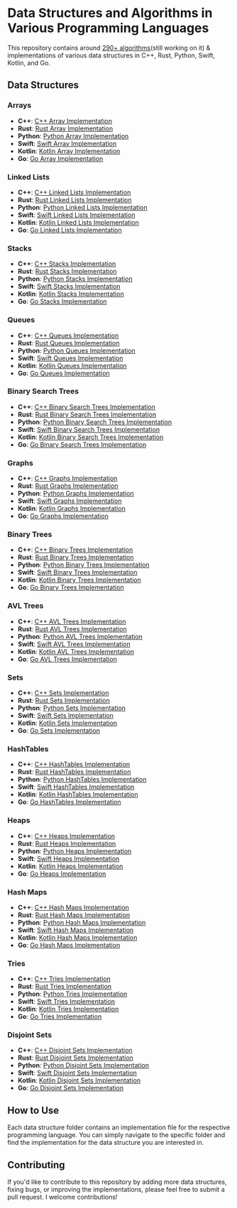 # Data Structures and Algorithms in Various Programming Languages

This repository contains around [290+ algorithms](https://github.com/n4vneetSin9h/data-structures-and-algorithms/blob/main/algorithms/algorithms_list.md)(still working on it) & implementations of various data structures in C++, Rust, Python, Swift, Kotlin, and Go.

## Data Structures

### Arrays

- **C++**: [C++ Array Implementation](https://github.com/n4vneetSin9h/data-structures-and-algorithms/blob/main/data_structures/cpp/arrays.cpp)
- **Rust**: [Rust Array Implementation](https://github.com/n4vneetSin9h/data-structures-and-algorithms/blob/main/data_structures/rust/arrays.rs)
- **Python**: [Python Array Implementation](https://github.com/n4vneetSin9h/data-structures-and-algorithms/blob/main/data_structures/python/arrays.py)
- **Swift**: [Swift Array Implementation](https://github.com/n4vneetSin9h/data-structures-and-algorithms/blob/main/data_structures/swift/arrays.swift)
- **Kotlin**: [Kotlin Array Implementation](https://github.com/n4vneetSin9h/data-structures-and-algorithms/blob/main/data_structures/kotlin/arrays.kt)
- **Go**: [Go Array Implementation](https://github.com/n4vneetSin9h/data-structures-and-algorithms/blob/main/data_structures/go/arrays.go)

### Linked Lists

- **C++**: [C++ Linked Lists Implementation](https://github.com/n4vneetSin9h/data-structures-and-algorithms/blob/main/data_structures/cpp/linkedList.cpp)
- **Rust**: [Rust Linked Lists Implementation](https://github.com/n4vneetSin9h/data-structures-and-algorithms/blob/main/data_structures/rust/linkedList.rs)
- **Python**: [Python Linked Lists Implementation](https://github.com/n4vneetSin9h/data-structures-and-algorithms/blob/main/data_structures/python/linkedList.py)
- **Swift**: [Swift Linked Lists Implementation](https://github.com/n4vneetSin9h/data-structures-and-algorithms/blob/main/data_structures/swift/linkedList.swift)
- **Kotlin**: [Kotlin Linked Lists Implementation](https://github.com/n4vneetSin9h/data-structures-and-algorithms/blob/main/data_structures/kotlin/linkedList.kt)
- **Go**: [Go Linked Lists Implementation](https://github.com/n4vneetSin9h/data-structures-and-algorithms/blob/main/data_structures/go/linkedList.go)

### Stacks

- **C++**: [C++ Stacks Implementation](https://github.com/n4vneetSin9h/data-structures-and-algorithms/blob/main/data_structures/cpp/stacks.cpp)
- **Rust**: [Rust Stacks Implementation](https://github.com/n4vneetSin9h/data-structures-and-algorithms/blob/main/data_structures/rust/stacks.rs)
- **Python**: [Python Stacks Implementation](https://github.com/n4vneetSin9h/data-structures-and-algorithms/blob/main/data_structures/python/stacks.py)
- **Swift**: [Swift Stacks Implementation](https://github.com/n4vneetSin9h/data-structures-and-algorithms/blob/main/data_structures/swift/stacks.swift)
- **Kotlin**: [Kotlin Stacks Implementation](https://github.com/n4vneetSin9h/data-structures-and-algorithms/blob/main/data_structures/kotlin/stacks.kt)
- **Go**: [Go Stacks Implementation](https://github.com/n4vneetSin9h/data-structures-and-algorithms/blob/main/data_structures/go/stacks.go)

### Queues

- **C++**: [C++ Queues Implementation](https://github.com/n4vneetSin9h/data-structures-and-algorithms/blob/main/data_structures/cpp/queues.cpp)
- **Rust**: [Rust Queues Implementation](https://github.com/n4vneetSin9h/data-structures-and-algorithms/blob/main/data_structures/rust/queues.rs)
- **Python**: [Python Queues Implementation](https://github.com/n4vneetSin9h/data-structures-and-algorithms/blob/main/data_structures/python/queues.py)
- **Swift**: [Swift Queues Implementation](https://github.com/n4vneetSin9h/data-structures-and-algorithms/blob/main/data_structures/swift/queues.swift)
- **Kotlin**: [Kotlin Queues Implementation](https://github.com/n4vneetSin9h/data-structures-and-algorithms/blob/main/data_structures/kotlin/queues.kt)
- **Go**: [Go Queues Implementation](https://github.com/n4vneetSin9h/data-structures-and-algorithms/blob/main/data_structures/go/queues.go)

### Binary Search Trees

- **C++**: [C++ Binary Search Trees Implementation](https://github.com/n4vneetSin9h/data-structures-and-algorithms/blob/main/data_structures/cpp/binarySearchTrees.cpp)
- **Rust**: [Rust Binary Search Trees Implementation](https://github.com/n4vneetSin9h/data-structures-and-algorithms/blob/main/data_structures/rust/binarySearchTrees.rs)
- **Python**: [Python Binary Search Trees Implementation](https://github.com/n4vneetSin9h/data-structures-and-algorithms/blob/main/data_structures/python/binarySearchTrees.py)
- **Swift**: [Swift Binary Search Trees Implementation](https://github.com/n4vneetSin9h/data-structures-and-algorithms/blob/main/data_structures/swift/binarySearchTrees.swift)
- **Kotlin**: [Kotlin Binary Search Trees Implementation](https://github.com/n4vneetSin9h/data-structures-and-algorithms/blob/main/data_structures/kotlin/binarySearchTrees.kt)
- **Go**: [Go Binary Search Trees Implementation](https://github.com/n4vneetSin9h/data-structures-and-algorithms/blob/main/data_structures/go/binarySearchTrees.go)

### Graphs

- **C++**: [C++ Graphs Implementation](https://github.com/n4vneetSin9h/data-structures-and-algorithms/blob/main/data_structures/cpp/graphs.cpp)
- **Rust**: [Rust Graphs Implementation](https://github.com/n4vneetSin9h/data-structures-and-algorithms/blob/main/data_structures/rust/graphs.rs)
- **Python**: [Python Graphs Implementation](https://github.com/n4vneetSin9h/data-structures-and-algorithms/blob/main/data_structures/python/graphs.py)
- **Swift**: [Swift Graphs Implementation](https://github.com/n4vneetSin9h/data-structures-and-algorithms/blob/main/data_structures/swift/graphs.swift)
- **Kotlin**: [Kotlin Graphs Implementation](https://github.com/n4vneetSin9h/data-structures-and-algorithms/blob/main/data_structures/kotlin/graphs.kt)
- **Go**: [Go Graphs Implementation](https://github.com/n4vneetSin9h/data-structures-and-algorithms/blob/main/data_structures/go/graphs.go)

### Binary Trees

- **C++**: [C++ Binary Trees Implementation](https://github.com/n4vneetSin9h/data-structures-and-algorithms/blob/main/data_structures/cpp/binaryTrees.cpp)
- **Rust**: [Rust Binary Trees Implementation](https://github.com/n4vneetSin9h/data-structures-and-algorithms/blob/main/data_structures/rust/binaryTrees.rs)
- **Python**: [Python Binary Trees Implementation](https://github.com/n4vneetSin9h/data-structures-and-algorithms/blob/main/data_structures/python/binaryTrees.py)
- **Swift**: [Swift Binary Trees Implementation](https://github.com/n4vneetSin9h/data-structures-and-algorithms/blob/main/data_structures/swift/binaryTrees.swift)
- **Kotlin**: [Kotlin Binary Trees Implementation](https://github.com/n4vneetSin9h/data-structures-and-algorithms/blob/main/data_structures/kotlin/binaryTrees.kt)
- **Go**: [Go Binary Trees Implementation](https://github.com/n4vneetSin9h/data-structures-and-algorithms/blob/main/data_structures/go/binaryTrees.go)

### AVL Trees

- **C++**: [C++ AVL Trees Implementation](https://github.com/n4vneetSin9h/data-structures-and-algorithms/blob/main/data_structures/cpp/avlTrees.cpp)
- **Rust**: [Rust AVL Trees Implementation](https://github.com/n4vneetSin9h/data-structures-and-algorithms/blob/main/data_structures/rust/avlTrees.rs)
- **Python**: [Python AVL Trees Implementation](https://github.com/n4vneetSin9h/data-structures-and-algorithms/blob/main/data_structures/python/avlTrees.py)
- **Swift**: [Swift AVL Trees Implementation](https://github.com/n4vneetSin9h/data-structures-and-algorithms/blob/main/data_structures/swift/avlTrees.swift)
- **Kotlin**: [Kotlin AVL Trees Implementation](https://github.com/n4vneetSin9h/data-structures-and-algorithms/blob/main/data_structures/kotlin/avlTrees.kt)
- **Go**: [Go AVL Trees Implementation](https://github.com/n4vneetSin9h/data-structures-and-algorithms/blob/main/data_structures/go/avlTrees.go)

### Sets

- **C++**: [C++ Sets Implementation](https://github.com/n4vneetSin9h/data-structures-and-algorithms/blob/main/data_structures/cpp/sets.cpp)
- **Rust**: [Rust Sets Implementation](https://github.com/n4vneetSin9h/data-structures-and-algorithms/blob/main/data_structures/rust/sets.rs)
- **Python**: [Python Sets Implementation](https://github.com/n4vneetSin9h/data-structures-and-algorithms/blob/main/data_structures/python/sets.py)
- **Swift**: [Swift Sets Implementation](https://github.com/n4vneetSin9h/data-structures-and-algorithms/blob/main/data_structures/swift/sets.swift)
- **Kotlin**: [Kotlin Sets Implementation](https://github.com/n4vneetSin9h/data-structures-and-algorithms/blob/main/data_structures/kotlin/sets.kt)
- **Go**: [Go Sets Implementation](https://github.com/n4vneetSin9h/data-structures-and-algorithms/blob/main/data_structures/go/sets.go)

### HashTables

- **C++**: [C++ HashTables Implementation](https://github.com/n4vneetSin9h/data-structures-and-algorithms/blob/main/data_structures/cpp/hashTables.cpp)
- **Rust**: [Rust HashTables Implementation](https://github.com/n4vneetSin9h/data-structures-and-algorithms/blob/main/data_structures/rust/hashTables.rs)
- **Python**: [Python HashTables Implementation](https://github.com/n4vneetSin9h/data-structures-and-algorithms/blob/main/data_structures/python/hashTables.py)
- **Swift**: [Swift HashTables Implementation](https://github.com/n4vneetSin9h/data-structures-and-algorithms/blob/main/data_structures/swift/hashTables.swift)
- **Kotlin**: [Kotlin HashTables Implementation](https://github.com/n4vneetSin9h/data-structures-and-algorithms/blob/main/data_structures/kotlin/hashTables.kt)
- **Go**: [Go HashTables Implementation](https://github.com/n4vneetSin9h/data-structures-and-algorithms/blob/main/data_structures/go/hashTables.go)

### Heaps

- **C++**: [C++ Heaps Implementation](https://github.com/n4vneetSin9h/data-structures-and-algorithms/blob/main/data_structures/cpp/heaps.cpp)
- **Rust**: [Rust Heaps Implementation](https://github.com/n4vneetSin9h/data-structures-and-algorithms/blob/main/data_structures/rust/heaps.rs)
- **Python**: [Python Heaps Implementation](https://github.com/n4vneetSin9h/data-structures-and-algorithms/blob/main/data_structures/python/heaps.py)
- **Swift**: [Swift Heaps Implementation](https://github.com/n4vneetSin9h/data-structures-and-algorithms/blob/main/data_structures/swift/heaps.swift)
- **Kotlin**: [Kotlin Heaps Implementation](https://github.com/n4vneetSin9h/data-structures-and-algorithms/blob/main/data_structures/kotlin/heaps.kt)
- **Go**: [Go Heaps Implementation](https://github.com/n4vneetSin9h/data-structures-and-algorithms/blob/main/data_structures/go/heaps.go)

### Hash Maps

- **C++**: [C++ Hash Maps Implementation](https://github.com/n4vneetSin9h/data-structures-and-algorithms/blob/main/data_structures/cpp/hashMaps.cpp)
- **Rust**: [Rust Hash Maps Implementation](https://github.com/n4vneetSin9h/data-structures-and-algorithms/blob/main/data_structures/rust/hashMaps.rs)
- **Python**: [Python Hash Maps Implementation](https://github.com/n4vneetSin9h/data-structures-and-algorithms/blob/main/data_structures/python/hashMaps.py)
- **Swift**: [Swift Hash Maps Implementation](https://github.com/n4vneetSin9h/data-structures-and-algorithms/blob/main/data_structures/swift/hashMaps.swift)
- **Kotlin**: [Kotlin Hash Maps Implementation](https://github.com/n4vneetSin9h/data-structures-and-algorithms/blob/main/data_structures/kotlin/hashMaps.kt)
- **Go**: [Go Hash Maps Implementation](https://github.com/n4vneetSin9h/data-structures-and-algorithms/blob/main/data_structures/go/hashMaps.go)

### Tries

- **C++**: [C++ Tries Implementation](https://github.com/n4vneetSin9h/data-structures-and-algorithms/blob/main/data_structures/cpp/tries.cpp)
- **Rust**: [Rust Tries Implementation](https://github.com/n4vneetSin9h/data-structures-and-algorithms/blob/main/data_structures/rust/tries.rs)
- **Python**: [Python Tries Implementation](https://github.com/n4vneetSin9h/data-structures-and-algorithms/blob/main/data_structures/python/tries.py)
- **Swift**: [Swift Tries Implementation](https://github.com/n4vneetSin9h/data-structures-and-algorithms/blob/main/data_structures/swift/tries.swift)
- **Kotlin**: [Kotlin Tries Implementation](https://github.com/n4vneetSin9h/data-structures-and-algorithms/blob/main/data_structures/kotlin/tries.kt)
- **Go**: [Go Tries Implementation](https://github.com/n4vneetSin9h/data-structures-and-algorithms/blob/main/data_structures/go/tries.go)

### Disjoint Sets

- **C++**: [C++ Disjoint Sets Implementation](https://github.com/n4vneetSin9h/data-structures-and-algorithms/blob/main/data_structures/cpp/disjointSets.cpp)
- **Rust**: [Rust Disjoint Sets Implementation](https://github.com/n4vneetSin9h/data-structures-and-algorithms/blob/main/data_structures/rust/disjointSets.rs)
- **Python**: [Python Disjoint Sets Implementation](https://github.com/n4vneetSin9h/data-structures-and-algorithms/blob/main/data_structures/python/disjointSets.py)
- **Swift**: [Swift Disjoint Sets Implementation](https://github.com/n4vneetSin9h/data-structures-and-algorithms/blob/main/data_structures/swift/disjointSets.swift)
- **Kotlin**: [Kotlin Disjoint Sets Implementation](https://github.com/n4vneetSin9h/data-structures-and-algorithms/blob/main/data_structures/kotlin/disjointSets.kt)
- **Go**: [Go Disjoint Sets Implementation](https://github.com/n4vneetSin9h/data-structures-and-algorithms/blob/main/data_structures/go/disjointSets.go)

## How to Use

Each data structure folder contains an implementation file for the respective programming language. You can simply navigate to the specific folder and find the implementation for the data structure you are interested in.

## Contributing

If you'd like to contribute to this repository by adding more data structures, fixing bugs, or improving the implementations, please feel free to submit a pull request. I welcome contributions!

